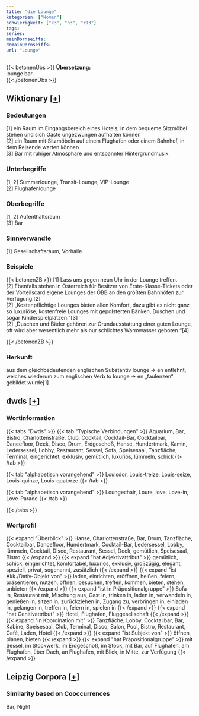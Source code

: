 ```yaml
---
title: "die Lounge"
kategorien: ["Nomen"]
schwierigkeit: ["k3", "h3", "r13"]
tags:
series:
mainDornseiffs:
domainDornseiffs:
url: "Lounge"
---
```


{{< betonenÜbs >}}
**Übersetzung:**  
lounge bar  
{{< /betonenÜbs >}}

## Wiktionary [[+](https://de.wiktionary.org/wiki/Lounge)]

### Bedeutungen
[1] ein Raum im Eingangsbereich eines Hotels, in dem bequeme Sitzmöbel stehen und sich Gäste ungezwungen aufhalten können  
[2] ein Raum mit Sitzmöbeln auf einem Flughafen oder einem Bahnhof, in dem Reisende warten können  
[3] Bar mit ruhiger Atmosphäre und entspannter Hintergrundmusik  

### Unterbegriffe
[1, 2] Summerlounge, Transit-Lounge, VIP-Lounge  
[2] Flughafenlounge  

### Oberbegriffe
[1, 2] Aufenthaltsraum  
[3] Bar  

### Sinnverwandte
[1] Gesellschaftsraum, Vorhalle  

### Beispiele
{{< betonenZB >}}
[1] Lass uns gegen neun Uhr in der Lounge treffen.  
[2] Ebenfalls stehen in Österreich für Besitzer von Erste-Klasse-Tickets oder der Vorteilscard eigene Lounges der ÖBB an den größten Bahnhöfen zur Verfügung.[2]  
[2] „Kostenpflichtige Lounges bieten allen Komfort, dazu gibt es nicht ganz so luxuriöse, kostenfreie Lounges mit gepolsterten Bänken, Duschen und sogar Kinderspielplätzen.“[3]  
[2] „Duschen und Bäder gehören zur Grundausstattung einer guten Lounge, oft wird aber wesentlich mehr als nur schlichtes Warmwasser geboten.“[4]  

{{< /betonenZB >}}
### Herkunft
aus dem gleichbedeutenden englischen Substantiv lounge → en entlehnt, welches wiederum zum englischen Verb to lounge → en „faulenzen“ gebildet wurde[1]  



## dwds [[+](https://www.dwds.de/wb/Lounge)]

### Wortinformation
{{< tabs "Dwds" >}}
{{< tab "Typische Verbindungen" >}}
Aquarium, Bar, Bistro, Charlottenstraße, Club, Cocktail, Cocktail-Bar, Cocktailbar, Dancefloor, Deck, Disco, Drum, Erdgeschoß, Hanse, Hundertmark, Kamin, Ledersessel, Lobby, Restaurant, Sessel, Sofa, Speisesaal, Tanzfläche, Terminal, eingerichtet, exklusiv, gemütlich, luxuriös, lümmeln, schick
{{< /tab >}}

{{< tab "alphabetisch vorangehend" >}}
Louisdor, Louis-treize, Louis-seize, Louis-quinze, Louis-quatorze
{{< /tab >}}

{{< tab "alphabetisch vorangehend" >}}
Loungechair, Loure, love, Love-in, Love-Parade
{{< /tab >}}

{{< /tabs >}}

### Wortprofil
{{< expand "Überblick" >}} Hanse, Charlottenstraße, Bar, Drum, Tanzfläche, Cocktailbar, Dancefloor, Hundertmark, Cocktail-Bar, Ledersessel, Lobby, lümmeln, Cocktail, Disco, Restaurant, Sessel, Deck, gemütlich, Speisesaal, Bistro {{< /expand >}}
{{< expand "hat Adjektivattribut" >}} gemütlich, schick, eingerichtet, komfortabel, luxuriös, exklusiv, großzügig, elegant, speziell, privat, sogenannt, zusätzlich {{< /expand >}}
{{< expand "ist Akk./Dativ-Objekt von" >}} laden, einrichten, eröffnen, heißen, feiern, präsentieren, nutzen, öffnen, besuchen, treffen, kommen, bieten, stehen, anbieten {{< /expand >}}
{{< expand "ist in Präpositionalgruppe" >}} Sofa in, Restaurant mit, Mischung aus, Gast in, trinken in, laden in, verwandeln in, genießen in, sitzen in, zurückziehen in, Zugang zu, verbringen in, einladen in, gelangen in, treffen in, feiern in, spielen in {{< /expand >}}
{{< expand "hat Genitivattribut" >}} Hotel, Flughafen, Fluggesellschaft {{< /expand >}}
{{< expand "in Koordination mit" >}} Tanzfläche, Lobby, Cocktailbar, Bar, Kabine, Speisesaal, Club, Terminal, Disco, Salon, Pool, Bistro, Restaurant, Café, Laden, Hotel {{< /expand >}}
{{< expand "ist Subjekt von" >}} öffnen, planen, bieten {{< /expand >}}
{{< expand "hat Präpositionalgruppe" >}} mit Sessel, im Stockwerk, im Erdgeschoß, im Stock, mit Bar, auf Flughafen, am Flughafen, über Dach, an Flughafen, mit Blick, in Mitte, zur Verfügung {{< /expand >}}

## Leipzig Corpora [[+](https://corpora.uni-leipzig.de/en/res?word=Lounge&corpusId=deu_newscrawl-public_2018)]


### Similarity based on Cooccurrences
Bar, Night

